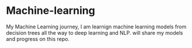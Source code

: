 # Machine-learning
My Machine Learning journey, I am learnign machine learning models from decision trees all the way to deep learning and NLP. will share my models and progress on this repo.
